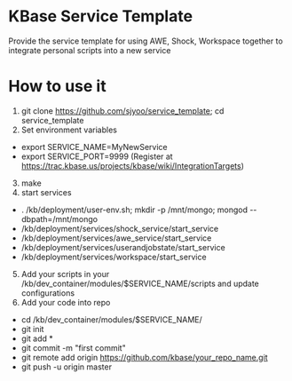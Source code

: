 KBase Service Template
================

Provide the service template for using AWE, Shock, Workspace together to integrate personal scripts into a new service


How to use it
================
1. git clone https://github.com/sjyoo/service_template; cd service_template
2. Set environment variables
  - export SERVICE_NAME=MyNewService
  - export SERVICE_PORT=9999 (Register at https://trac.kbase.us/projects/kbase/wiki/IntegrationTargets)
3. make
4. start services
  - . /kb/deployment/user-env.sh; mkdir -p /mnt/mongo; mongod --dbpath=/mnt/mongo
  - /kb/deployment/services/shock_service/start_service
  - /kb/deployment/services/awe_service/start_service
  - /kb/deployment/services/userandjobstate/start_service
  - /kb/deployment/services/workspace/start_service
5. Add your scripts in your /kb/dev_container/modules/$SERVICE_NAME/scripts and update configurations
6. Add your code into repo
  - cd /kb/dev_container/modules/$SERVICE_NAME/
  - git init
  - git add *
  - git commit -m "first commit"
  - git remote add origin https://github.com/kbase/your_repo_name.git
  - git push -u origin master
